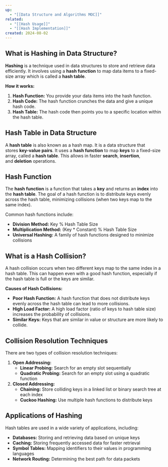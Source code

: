 ```yaml
---
up:
  - "[[Data Structure and Algorithms MOC]]"
related:
  - "[[Hash Usage]]"
  - "[[Hash Implementation]]"
created: 2024-08-02
---
```

## What is Hashing in Data Structure?

**Hashing** is a technique used in data structures to store and retrieve data efficiently. It involves using a **hash function** to map data items to a fixed-size array which is called a ****hash table****.

**How it works:**

1. **Hash Function:** You provide your data items into the hash function.
2. **Hash Code:** The hash function crunches the data and give a unique hash code.
3. **Hash Table:** The hash code then points you to a specific location within the hash table.

## Hash Table in Data Structure

A **hash table** is also known as a hash map. It is a data structure that stores **key-value pairs**. It uses a **hash function** to map **keys** to a fixed-size array, called a **hash table**. This allows in faster **search**, **insertion**, and **deletion** operations.

## Hash Function

The **hash function** is a function that takes a **key** and returns an **index** into the **hash table**. The goal of a hash function is to distribute keys evenly across the hash table, minimizing collisions (when two keys map to the same index).

Common hash functions include:

- **Division Method:** Key % Hash Table Size
- **Multiplication Method:** (Key * Constant) % Hash Table Size
- **Universal Hashing:** A family of hash functions designed to minimize collisions

## What is a Hash Collision?

A hash collision occurs when two different keys map to the same index in a hash table. This can happen even with a good hash function, especially if the hash table is full or the keys are similar.

**Causes of Hash Collisions:**

- **Poor Hash Function:** A hash function that does not distribute keys evenly across the hash table can lead to more collisions.
- **High Load Factor:** A high load factor (ratio of keys to hash table size) increases the probability of collisions.
- **Similar Keys:** Keys that are similar in value or structure are more likely to collide.

## Collision Resolution Techniques

There are two types of collision resolution techniques:

1. **Open Addressing:**
    - **Linear Probing:** Search for an empty slot sequentially
    - **Quadratic Probing:** Search for an empty slot using a quadratic function
2. **Closed Addressing:**
    - **Chaining:** Store colliding keys in a linked list or binary search tree at each index
    - **Cuckoo Hashing:** Use multiple hash functions to distribute keys

## Applications of Hashing

Hash tables are used in a wide variety of applications, including:

- **Databases:** Storing and retrieving data based on unique keys
- **Caching:** Storing frequently accessed data for faster retrieval
- **Symbol Tables:** Mapping identifiers to their values in programming languages
- **Network Routing:** Determining the best path for data packets